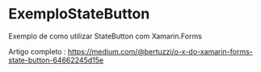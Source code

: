 # ExemploStateButton
Exemplo de como utilizar StateButton com Xamarin.Forms

Artigo completo : https://medium.com/@bertuzzi/o-x-do-xamarin-forms-state-button-64662245d15e
